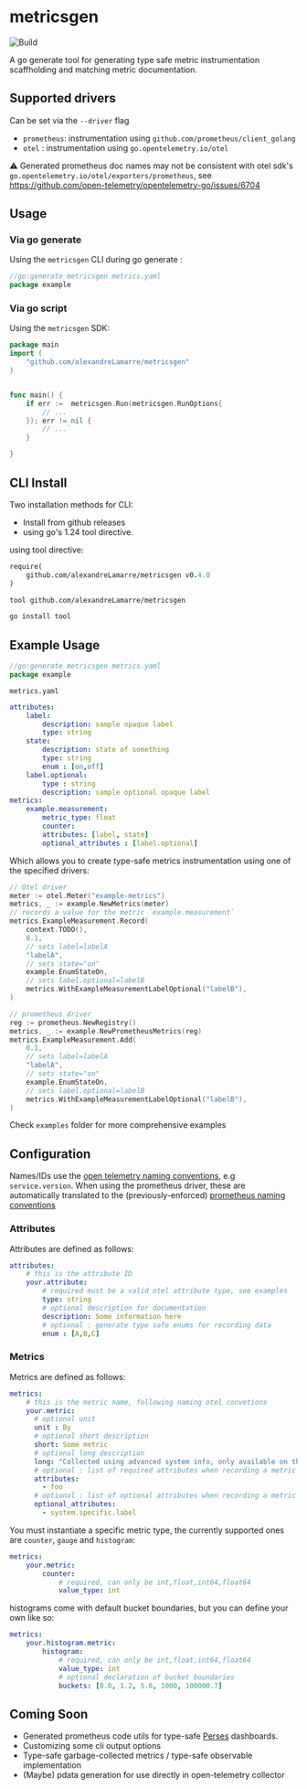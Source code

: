 # metricsgen

![Build](https://github.com/alexandreLamarre/metricsgen/actions/workflows/ci.yaml/badge.svg)

A go generate tool for generating type safe metric instrumentation scaffholding and matching metric documentation.

## Supported drivers

Can be set via the `--driver` flag

- `prometheus`: instrumentation using `github.com/prometheus/client_golang`
- `otel` : instrumentation using `go.opentelemetry.io/otel`

:warning: Generated prometheus doc names may not be consistent with otel sdk's `go.opentelemetry.io/otel/exporters/prometheus`, see https://github.com/open-telemetry/opentelemetry-go/issues/6704

## Usage

### Via go generate

Using the `metricsgen` CLI during go generate : 

```go
//go:generate metricsgen metrics.yaml
package example
```

### Via go script

Using the `metricsgen` SDK:

```go
package main
import (
    "github.com/alexandreLamarre/metricsgen"
)


func main() {
    if err :=  metricsgen.Run(metricsgen.RunOptions{
        // ...
    }); err != nil {
        // ...`
    }

}
```

## CLI Install

Two installation methods for CLI:

- Install from github releases 
- using go's 1.24 tool directive.

using tool directive:

```go.mod
require(
    github.com/alexandreLamarre/metricsgen v0.4.0
)

tool github.com/alexandreLamarre/metricsgen
```

```sh
go install tool
```

## Example Usage

```go
//go:generate metricsgen metrics.yaml
package example
```

`metrics.yaml`
```yaml
attributes:
    label:
        description: sample opaque label
        type: string
    state:
        description: state of something
        type: string
        enum : [on,off]
    label.optional:
        type : string
        description: sample optional opaque label
metrics:
    example.measurement:
        metric_type: float
        counter:
        attributes: [label, state]
        optional_attributes : [label.optional]
```

Which allows you to create type-safe metrics instrumentation using one of the specified drivers:

```go
// Otel driver
meter := otel.Meter("example-metrics")
metrics, _ := example.NewMetrics(meter)
// records a value for the metric `example.measurement`
metrics.ExampleMeasurement.Record(
    context.TODO(), 
    0.1, 
    // sets label=labelA
    "labelA",
    // sets state="on"
    example.EnumStateOn,
    // sets label.optional=labelB
    metrics.WithExampleMeasurementLabelOptional("labelB"),
)
```


```go
// prometheus driver
reg := prometheus.NewRegistry()
metrics, _ := example.NewPrometheusMetrics(reg)
metrics.ExampleMeasurement.Add(
    0.1,
    // sets label=labelA
    "labelA",
    // sets state="on"
    example.EnumStateOn,
    // sets label.optional=labelB
    metrics.WithExampleMeasurementLabelOptional("labelB"),
)
```

Check `examples` folder for more comprehensive examples

## Configuration

Names/IDs use the [open telemetry naming conventions](https://opentelemetry.io/docs/specs/semconv/general/naming/), e.g `service.version`. When using the prometheus driver, these are automatically translated to the (previously-enforced) [prometheus naming conventions](https://prometheus.io/docs/practices/naming/)

### Attributes

Attributes are defined as follows:
```yaml
attributes:
    # this is the attribute ID
    your.attribute:
        # required must be a valid otel attribute type, see examples
        type: string
        # optional description for documentation
        description: Some information here
        # optional : generate type safe enums for recording data
        enum : [A,B,C]
```

### Metrics

Metrics are defined as follows:
```yaml
metrics:
    # this is the metric name, following naming otel convetions
    your.metric:
      # optional unit
      unit : By
      # optional short description
      short: Some metric
      # optional long description
      long: "Collected using advanced system info, only available on the following linux distros: Ubuntu"
      # optional : list of required attributes when recording a metric
      attributes:
        - foo
      # optional : list of optional attributes when recording a metric
      optional_attributes:
        - system.specific.label
```

You must instantiate a specific metric type, the currently supported ones are  `counter`, `gauge` and `histogram`:
```yaml
metrics:
    your.metric:
        counter:
            # required, can only be int,float,int64,float64
            value_type: int
```

histograms come with default bucket boundaries, but you can define your own like so:
```yaml
metrics:
    your.histogram.metric:
        histogram:
            # required, can only be int,float,int64,float64
            value_type: int
            # optional declaration of bucket boundaries
            buckets: [0.0, 1.2, 5.6, 1000, 100000.7]
```

## Coming Soon

- Generated prometheus code utils for type-safe [Perses](https://perses.dev/) dashboards.
- Customizing some cli output options
- Type-safe garbage-collected metrics / type-safe observable implementation
- (Maybe) pdata generation for use directly in open-telemetry collector